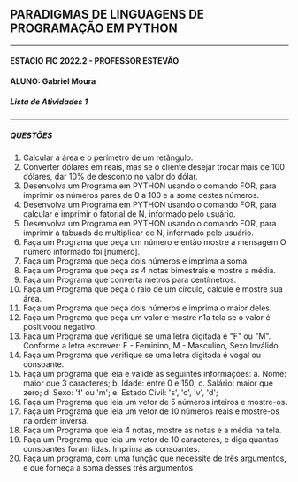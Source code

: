 ## PARADIGMAS DE LINGUAGENS DE PROGRAMAÇÃO EM PYTHON
---
#### ESTACIO FIC 2022.2 - PROFESSOR ESTEVÃO 
#### ALUNO: Gabriel Moura   
##### Lista de Atividades 1

---
##### QUESTÕES
1. Calcular a área e o perímetro de um retângulo.
2. Converter dólares em reais, mas se o cliente desejar trocar mais de 100 dólares, dar 10% de desconto no valor do dólar.
3. Desenvolva um Programa em PYTHON usando o comando FOR, para imprimir os números pares de 0 a 100 e a soma destes números.
4. Desenvolva um Programa em PYTHON usando o comando FOR, para calcular e imprimir o fatorial de N, informado pelo usuário.
5. Desenvolva um Programa em PYTHON usando o comando FOR, para imprimir a tabuada de multiplicar de N, informado pelo usuário.
6. Faça um Programa que peça um número e então mostre a mensagem O número informado foi [número].
7. Faça um Programa que peça dois números e imprima a soma.
8. Faça um Programa que peça as 4 notas bimestrais e mostre a média.
9. Faça um Programa que converta metros para centímetros. 
10. Faça um Programa que peça o raio de um círculo, calcule e mostre sua área.
11. Faça um Programa que peça dois números e imprima o maior deles.
12. Faça um Programa que peça um valor e mostre n1a tela se o valor é positivoou negativo.
13. Faça um Programa que verifique se uma letra digitada é "F" ou "M". Conforme a letra escrever: F - Feminino, M - Masculino, Sexo Inválido.
14. Faça um Programa que verifique se uma letra digitada é vogal ou consoante.
15. Faça um programa que leia e valide as seguintes informações:
    a. Nome: maior que 3 caracteres;
    b. Idade: entre 0 e 150;
    c. Salário: maior que zero;
    d. Sexo: 'f' ou 'm';
    e. Estado Civil: 's', 'c', 'v', 'd';
16. Faça um Programa que leia um vetor de 5 números inteiros e mostre-os.
17. Faça um Programa que leia um vetor de 10 números reais e mostre-os na ordem inversa.
18. Faça um Programa que leia 4 notas, mostre as notas e a média na tela.
19. Faça um Programa que leia um vetor de 10 caracteres, e diga quantas consoantes foram lidas. Imprima as consoantes.
20. Faça um programa, com uma função que necessite de três argumentos, e que forneça a soma desses três argumentos

